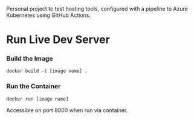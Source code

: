 Personal project to test hosting tools, configured with a pipeline to Azure Kubernetes using GitHub Actions.

# Run Live Dev Server

### Build the Image
`docker build -t [image name] .`

### Run the Container
`docker run [image name]`

Accessible on port 8000 when run via container.
